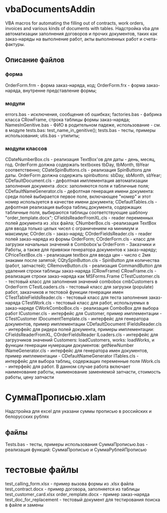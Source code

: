 # vbaDocumentsAddin
VBA macros for automating the filling out of contracts, work orders, invoices and various kinds of documents with tables.
Надстройка vba для автоматизации заполнения договоров и прочих документов, таких как заказ-наряды на выполнение работ, акты выполненных работ и счета-фактуры.
## Описание файлов
### форма
OrderForm.frm - форма заказ-наряда, код;
OrderForm.frx - форма заказ-наряда, внутренне представление формы;
### модули
errors.bas - исключения, сообщения об ошибках;
factories.bas - фабрика класса СRowFrame, строка таблицы формы заказ-наряда;
NamesInGenitive.bas - ФИО в родительном падеже, использование - см. в модуле tests.bas: test_name_in_genitive();
tests.bas - тесты, примеры использования;
utis.bas - утилиты;
### модули классов
CDateNumberBox.cls - реализация TextBox'ов для даты - день, месяц, год. OrderForm должна содержать textboxes tbDay, tbMonth, tbYear соответственно;
CDateSpinButtons.cls - реализация SpinButtons для даты. OrderForm должна содержать spinbuttons: sbDay, sbMonth, sbYear;
CDefaultDocument.cls - дефолтная имплементация автоматизации заполнения документа .docx: заполняются поля и табличные поля;
CDefaultNameGenerator.cls - дефолтная генерация имени документа: среди полей выбирается первое поле, включающее "номер" и этот номер используется в качестве имени документа;
CDefaultTables.cls - дефолтная реализация выбора таблиц документа, содержащих табличные поля, выбираются таблицы соответствующие шаблону "order_template.docx";
CFieldsReaderFromXL.cls - reader переменных полей документа из .xlsx файла;
CNumberBox.cls -реализация TextBox для ввода только целых чисел с ограничением на минимум и максимум;
COrder.cls - заказ-наряд;
COrderFieldsReader.cls - reader полей заказ-наряда из формы OrderForm;
COrderForm.cls - класс для загрузки начальных значений в Combobox'ы OrderForm - Заказчики и Работы, а также для привязки генератора документов к заказ-наряду;
CPriceTextBox.cls - реализация textbox для ввода цен - число с 2мя знаками после запятой;
CQtySpinButton.cls - SpinButton для количества (работ, запчастей);
CRemoveButton.cls - реализация CommandButton для удаления строки таблицы заказ-наряда (СRowFrame)
CRowFrame.cls - реализация строки заказ-наряда как MSForms.Frame
CTestCustomer.cls - тестовый класс для заполнения значений combobox cmbCustomers в OrderForm
CTestLoaders.cls - тестовый класс для загрузки (populate) работ, заказчиков и тестовой функции генерации имен
CTestTableFieldsReader.cls - тестовый класс для теста заполнения заказ-наряда
CTestWork.cls - тестовый класс для работ, используемых в заказ-наряде
CWorkComboBox.cls - реализация ComboBox для выбора работ
ICustomer.cls - интерфейс для Customer, пример имплементации - CTestCustomer
IDocumentTemplate.cls - интерфейс для генератора документов, пример имплементации CDefaultDocument
IFieldsReader.cls - интерфейс для ридера полей документа, примеры имплементации: CFieldsReaderFromXL, COrderFieldsReader
ILoaders.cls - интерфейс для загрузчиков значений Customers: loadCustomers, works: loadWorks, и функции генерации нумерации документов: getNewNumber
INameGenerator.cls - интерфейс для генератора имен документов, пример имплементации - CDefaultNameGenerator
ITables.cls - интерфейс для выбора таблиц, содержащих переменные поля
IWork.cls - интерфейс для работ. В данном случае работа включает наименование работы, наименование заменяемой запчасти, стоимость работы, цену запчасти
# СуммаПрописью.xlam
Надстройка для excel для указани суммы прописью в российских и белорусских рублях
## файлы
Tests.bas - тесты, примеры использования
СуммаПрописью.bas - реализация функций:
СуммаПрописью и СуммаРублейПрописью
# тестовые файлы
test_calling_form.xlsx - пример вызова формы из .xlsx файла
test_contract.docx - пример договора, заполняется из таблицы test_customer_card.xlsx
order_remplate.docx - пример заказ-наряда
test_doc_for_replacement - тестовый документ для тестирования поиска в файле и замены


















